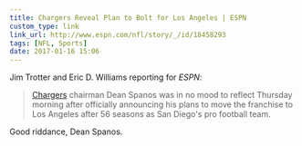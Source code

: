 ```yaml
---
title: Chargers Reveal Plan to Bolt for Los Angeles | ESPN
custom_type: link
link_url: http://www.espn.com/nfl/story/_/id/18458293
tags: [NFL, Sports]
date: 2017-01-16 15:06
---
```

Jim Trotter and Eric D. Williams reporting for *ESPN*:

> [Chargers](http://www.espn.com/nfl/team/_/name/sd/san-diego-chargers) chairman Dean Spanos was in no mood to reflect Thursday morning after officially announcing his plans to move the franchise to Los Angeles after 56 seasons as San Diego's pro football team.

Good riddance, Dean Spanos.
